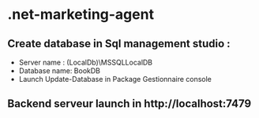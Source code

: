 # .net-marketing-agent
## Create database in Sql management studio :
 - Server name : (LocalDb)\MSSQLLocalDB
 - Database name: BookDB
 - Launch Update-Database in Package Gestionnaire console

## Backend serveur launch in http://localhost:7479
